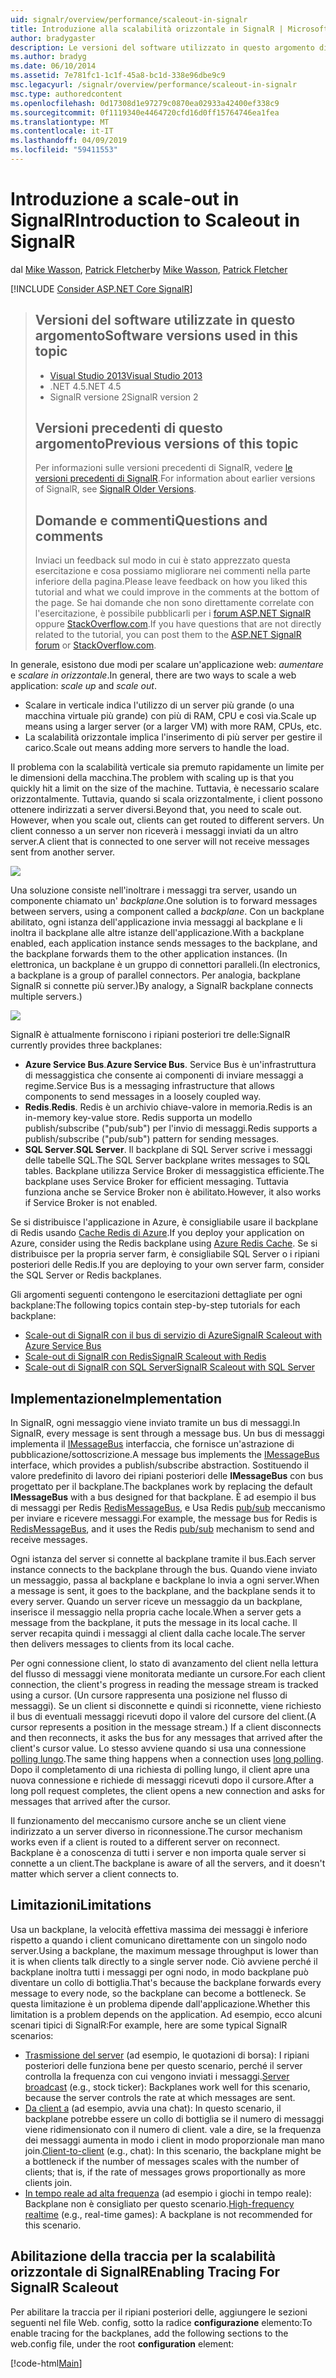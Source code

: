 ```yaml
---
uid: signalr/overview/performance/scaleout-in-signalr
title: Introduzione alla scalabilità orizzontale in SignalR | Microsoft Docs
author: bradygaster
description: Le versioni del software utilizzato in questo argomento di Visual Studio 2013 .NET 4.5 SignalR le versioni precedenti la versione 2 di questo argomento per informazioni sulle versioni precedenti di...
ms.author: bradyg
ms.date: 06/10/2014
ms.assetid: 7e781fc1-1c1f-45a8-bc1d-338e96dbe9c9
msc.legacyurl: /signalr/overview/performance/scaleout-in-signalr
msc.type: authoredcontent
ms.openlocfilehash: 0d17308d1e97279c0870ea02933a42400ef338c9
ms.sourcegitcommit: 0f1119340e4464720cfd16d0ff15764746ea1fea
ms.translationtype: MT
ms.contentlocale: it-IT
ms.lasthandoff: 04/09/2019
ms.locfileid: "59411553"
---
```

# <a name="introduction-to-scaleout-in-signalr"></a><span data-ttu-id="f5dcf-103">Introduzione a scale-out in SignalR</span><span class="sxs-lookup"><span data-stu-id="f5dcf-103">Introduction to Scaleout in SignalR</span></span>

<span data-ttu-id="f5dcf-104">dal [Mike Wasson](https://github.com/MikeWasson), [Patrick Fletcher](https://github.com/pfletcher)</span><span class="sxs-lookup"><span data-stu-id="f5dcf-104">by [Mike Wasson](https://github.com/MikeWasson), [Patrick Fletcher](https://github.com/pfletcher)</span></span>

[!INCLUDE [Consider ASP.NET Core SignalR](~/includes/signalr/signalr-version-disambiguation.md)]

> ## <a name="software-versions-used-in-this-topic"></a><span data-ttu-id="f5dcf-105">Versioni del software utilizzate in questo argomento</span><span class="sxs-lookup"><span data-stu-id="f5dcf-105">Software versions used in this topic</span></span>
>
>
> - [<span data-ttu-id="f5dcf-106">Visual Studio 2013</span><span class="sxs-lookup"><span data-stu-id="f5dcf-106">Visual Studio 2013</span></span>](https://my.visualstudio.com/Downloads?q=visual%20studio%202013)
> - <span data-ttu-id="f5dcf-107">.NET 4.5</span><span class="sxs-lookup"><span data-stu-id="f5dcf-107">.NET 4.5</span></span>
> - <span data-ttu-id="f5dcf-108">SignalR versione 2</span><span class="sxs-lookup"><span data-stu-id="f5dcf-108">SignalR version 2</span></span>
>
>
>
> ## <a name="previous-versions-of-this-topic"></a><span data-ttu-id="f5dcf-109">Versioni precedenti di questo argomento</span><span class="sxs-lookup"><span data-stu-id="f5dcf-109">Previous versions of this topic</span></span>
>
> <span data-ttu-id="f5dcf-110">Per informazioni sulle versioni precedenti di SignalR, vedere [le versioni precedenti di SignalR](../older-versions/index.md).</span><span class="sxs-lookup"><span data-stu-id="f5dcf-110">For information about earlier versions of SignalR, see [SignalR Older Versions](../older-versions/index.md).</span></span>
>
> ## <a name="questions-and-comments"></a><span data-ttu-id="f5dcf-111">Domande e commenti</span><span class="sxs-lookup"><span data-stu-id="f5dcf-111">Questions and comments</span></span>
>
> <span data-ttu-id="f5dcf-112">Inviaci un feedback sul modo in cui è stato apprezzato questa esercitazione e cosa possiamo migliorare nei commenti nella parte inferiore della pagina.</span><span class="sxs-lookup"><span data-stu-id="f5dcf-112">Please leave feedback on how you liked this tutorial and what we could improve in the comments at the bottom of the page.</span></span> <span data-ttu-id="f5dcf-113">Se hai domande che non sono direttamente correlate con l'esercitazione, è possibile pubblicarli per i [forum ASP.NET SignalR](https://forums.asp.net/1254.aspx/1?ASP+NET+SignalR) oppure [StackOverflow.com](http://stackoverflow.com/).</span><span class="sxs-lookup"><span data-stu-id="f5dcf-113">If you have questions that are not directly related to the tutorial, you can post them to the [ASP.NET SignalR forum](https://forums.asp.net/1254.aspx/1?ASP+NET+SignalR) or [StackOverflow.com](http://stackoverflow.com/).</span></span>


<span data-ttu-id="f5dcf-114">In generale, esistono due modi per scalare un'applicazione web: *aumentare* e *scalare in orizzontale*.</span><span class="sxs-lookup"><span data-stu-id="f5dcf-114">In general, there are two ways to scale a web application: *scale up* and *scale out*.</span></span>

- <span data-ttu-id="f5dcf-115">Scalare in verticale indica l'utilizzo di un server più grande (o una macchina virtuale più grande) con più di RAM, CPU e così via.</span><span class="sxs-lookup"><span data-stu-id="f5dcf-115">Scale up means using a larger server (or a larger VM) with more RAM, CPUs, etc.</span></span>
- <span data-ttu-id="f5dcf-116">La scalabilità orizzontale implica l'inserimento di più server per gestire il carico.</span><span class="sxs-lookup"><span data-stu-id="f5dcf-116">Scale out means adding more servers to handle the load.</span></span>

<span data-ttu-id="f5dcf-117">Il problema con la scalabilità verticale sia premuto rapidamente un limite per le dimensioni della macchina.</span><span class="sxs-lookup"><span data-stu-id="f5dcf-117">The problem with scaling up is that you quickly hit a limit on the size of the machine.</span></span> <span data-ttu-id="f5dcf-118">Tuttavia, è necessario scalare orizzontalmente. Tuttavia, quando si scala orizzontalmente, i client possono ottenere indirizzati a server diversi.</span><span class="sxs-lookup"><span data-stu-id="f5dcf-118">Beyond that, you need to scale out. However, when you scale out, clients can get routed to different servers.</span></span> <span data-ttu-id="f5dcf-119">Un client connesso a un server non riceverà i messaggi inviati da un altro server.</span><span class="sxs-lookup"><span data-stu-id="f5dcf-119">A client that is connected to one server will not receive messages sent from another server.</span></span>

![](scaleout-in-signalr/_static/image1.png)

<span data-ttu-id="f5dcf-120">Una soluzione consiste nell'inoltrare i messaggi tra server, usando un componente chiamato un' *backplane*.</span><span class="sxs-lookup"><span data-stu-id="f5dcf-120">One solution is to forward messages between servers, using a component called a *backplane*.</span></span> <span data-ttu-id="f5dcf-121">Con un backplane abilitato, ogni istanza dell'applicazione invia messaggi al backplane e li inoltra il backplane alle altre istanze dell'applicazione.</span><span class="sxs-lookup"><span data-stu-id="f5dcf-121">With a backplane enabled, each application instance sends messages to the backplane, and the backplane forwards them to the other application instances.</span></span> <span data-ttu-id="f5dcf-122">(In elettronica, un backplane è un gruppo di connettori paralleli.</span><span class="sxs-lookup"><span data-stu-id="f5dcf-122">(In electronics, a backplane is a group of parallel connectors.</span></span> <span data-ttu-id="f5dcf-123">Per analogia, backplane SignalR si connette più server.)</span><span class="sxs-lookup"><span data-stu-id="f5dcf-123">By analogy, a SignalR backplane connects multiple servers.)</span></span>

![](scaleout-in-signalr/_static/image2.png)

<span data-ttu-id="f5dcf-124">SignalR è attualmente forniscono i ripiani posteriori tre delle:</span><span class="sxs-lookup"><span data-stu-id="f5dcf-124">SignalR currently provides three backplanes:</span></span>

- <span data-ttu-id="f5dcf-125">**Azure Service Bus**.</span><span class="sxs-lookup"><span data-stu-id="f5dcf-125">**Azure Service Bus**.</span></span> <span data-ttu-id="f5dcf-126">Service Bus è un'infrastruttura di messaggistica che consente ai componenti di inviare messaggi a regime.</span><span class="sxs-lookup"><span data-stu-id="f5dcf-126">Service Bus is a messaging infrastructure that allows components to send messages in a loosely coupled way.</span></span>
- <span data-ttu-id="f5dcf-127">**Redis**.</span><span class="sxs-lookup"><span data-stu-id="f5dcf-127">**Redis**.</span></span> <span data-ttu-id="f5dcf-128">Redis è un archivio chiave-valore in memoria.</span><span class="sxs-lookup"><span data-stu-id="f5dcf-128">Redis is an in-memory key-value store.</span></span> <span data-ttu-id="f5dcf-129">Redis supporta un modello publish/subscribe ("pub/sub") per l'invio di messaggi.</span><span class="sxs-lookup"><span data-stu-id="f5dcf-129">Redis supports a publish/subscribe ("pub/sub") pattern for sending messages.</span></span>
- <span data-ttu-id="f5dcf-130">**SQL Server**.</span><span class="sxs-lookup"><span data-stu-id="f5dcf-130">**SQL Server**.</span></span> <span data-ttu-id="f5dcf-131">Il backplane di SQL Server scrive i messaggi delle tabelle SQL.</span><span class="sxs-lookup"><span data-stu-id="f5dcf-131">The SQL Server backplane writes messages to SQL tables.</span></span> <span data-ttu-id="f5dcf-132">Backplane utilizza Service Broker di messaggistica efficiente.</span><span class="sxs-lookup"><span data-stu-id="f5dcf-132">The backplane uses Service Broker for efficient messaging.</span></span> <span data-ttu-id="f5dcf-133">Tuttavia funziona anche se Service Broker non è abilitato.</span><span class="sxs-lookup"><span data-stu-id="f5dcf-133">However, it also works if Service Broker is not enabled.</span></span>

<span data-ttu-id="f5dcf-134">Se si distribuisce l'applicazione in Azure, è consigliabile usare il backplane di Redis usando [Cache Redis di Azure](https://azure.microsoft.com/services/cache/).</span><span class="sxs-lookup"><span data-stu-id="f5dcf-134">If you deploy your application on Azure, consider using the Redis backplane using [Azure Redis Cache](https://azure.microsoft.com/services/cache/).</span></span> <span data-ttu-id="f5dcf-135">Se si distribuisce per la propria server farm, è consigliabile SQL Server o i ripiani posteriori delle Redis.</span><span class="sxs-lookup"><span data-stu-id="f5dcf-135">If you are deploying to your own server farm, consider the SQL Server or Redis backplanes.</span></span>

<span data-ttu-id="f5dcf-136">Gli argomenti seguenti contengono le esercitazioni dettagliate per ogni backplane:</span><span class="sxs-lookup"><span data-stu-id="f5dcf-136">The following topics contain step-by-step tutorials for each backplane:</span></span>

- [<span data-ttu-id="f5dcf-137">Scale-out di SignalR con il bus di servizio di Azure</span><span class="sxs-lookup"><span data-stu-id="f5dcf-137">SignalR Scaleout with Azure Service Bus</span></span>](scaleout-with-windows-azure-service-bus.md)
- [<span data-ttu-id="f5dcf-138">Scale-out di SignalR con Redis</span><span class="sxs-lookup"><span data-stu-id="f5dcf-138">SignalR Scaleout with Redis</span></span>](scaleout-with-redis.md)
- [<span data-ttu-id="f5dcf-139">Scale-out di SignalR con SQL Server</span><span class="sxs-lookup"><span data-stu-id="f5dcf-139">SignalR Scaleout with SQL Server</span></span>](scaleout-with-sql-server.md)

## <a name="implementation"></a><span data-ttu-id="f5dcf-140">Implementazione</span><span class="sxs-lookup"><span data-stu-id="f5dcf-140">Implementation</span></span>

<span data-ttu-id="f5dcf-141">In SignalR, ogni messaggio viene inviato tramite un bus di messaggi.</span><span class="sxs-lookup"><span data-stu-id="f5dcf-141">In SignalR, every message is sent through a message bus.</span></span> <span data-ttu-id="f5dcf-142">Un bus di messaggi implementa il [IMessageBus](https://msdn.microsoft.com/library/microsoft.aspnet.signalr.messaging.imessagebus(v=vs.100).aspx) interfaccia, che fornisce un'astrazione di pubblicazione/sottoscrizione.</span><span class="sxs-lookup"><span data-stu-id="f5dcf-142">A message bus implements the [IMessageBus](https://msdn.microsoft.com/library/microsoft.aspnet.signalr.messaging.imessagebus(v=vs.100).aspx) interface, which provides a publish/subscribe abstraction.</span></span> <span data-ttu-id="f5dcf-143">Sostituendo il valore predefinito di lavoro dei ripiani posteriori delle **IMessageBus** con bus progettato per il backplane.</span><span class="sxs-lookup"><span data-stu-id="f5dcf-143">The backplanes work by replacing the default **IMessageBus** with a bus designed for that backplane.</span></span> <span data-ttu-id="f5dcf-144">È ad esempio il bus di messaggi per Redis [RedisMessageBus](https://msdn.microsoft.com/library/microsoft.aspnet.signalr.redis.redismessagebus(v=vs.100).aspx), e Usa Redis [pub/sub](http://redis.io/topics/pubsub) meccanismo per inviare e ricevere messaggi.</span><span class="sxs-lookup"><span data-stu-id="f5dcf-144">For example, the message bus for Redis is [RedisMessageBus](https://msdn.microsoft.com/library/microsoft.aspnet.signalr.redis.redismessagebus(v=vs.100).aspx), and it uses the Redis [pub/sub](http://redis.io/topics/pubsub) mechanism to send and receive messages.</span></span>

<span data-ttu-id="f5dcf-145">Ogni istanza del server si connette al backplane tramite il bus.</span><span class="sxs-lookup"><span data-stu-id="f5dcf-145">Each server instance connects to the backplane through the bus.</span></span> <span data-ttu-id="f5dcf-146">Quando viene inviato un messaggio, passa al backplane e backplane lo invia a ogni server.</span><span class="sxs-lookup"><span data-stu-id="f5dcf-146">When a message is sent, it goes to the backplane, and the backplane sends it to every server.</span></span> <span data-ttu-id="f5dcf-147">Quando un server riceve un messaggio da un backplane, inserisce il messaggio nella propria cache locale.</span><span class="sxs-lookup"><span data-stu-id="f5dcf-147">When a server gets a message from the backplane, it puts the message in its local cache.</span></span> <span data-ttu-id="f5dcf-148">Il server recapita quindi i messaggi al client dalla cache locale.</span><span class="sxs-lookup"><span data-stu-id="f5dcf-148">The server then delivers messages to clients from its local cache.</span></span>

<span data-ttu-id="f5dcf-149">Per ogni connessione client, lo stato di avanzamento del client nella lettura del flusso di messaggi viene monitorata mediante un cursore.</span><span class="sxs-lookup"><span data-stu-id="f5dcf-149">For each client connection, the client's progress in reading the message stream is tracked using a cursor.</span></span> <span data-ttu-id="f5dcf-150">(Un cursore rappresenta una posizione nel flusso di messaggi). Se un client si disconnette e quindi si riconnette, viene richiesto il bus di eventuali messaggi ricevuti dopo il valore del cursore del client.</span><span class="sxs-lookup"><span data-stu-id="f5dcf-150">(A cursor represents a position in the message stream.) If a client disconnects and then reconnects, it asks the bus for any messages that arrived after the client's cursor value.</span></span> <span data-ttu-id="f5dcf-151">Lo stesso avviene quando si usa una connessione [polling lungo](../getting-started/introduction-to-signalr.md#transports).</span><span class="sxs-lookup"><span data-stu-id="f5dcf-151">The same thing happens when a connection uses [long polling](../getting-started/introduction-to-signalr.md#transports).</span></span> <span data-ttu-id="f5dcf-152">Dopo il completamento di una richiesta di polling lungo, il client apre una nuova connessione e richiede di messaggi ricevuti dopo il cursore.</span><span class="sxs-lookup"><span data-stu-id="f5dcf-152">After a long poll request completes, the client opens a new connection and asks for messages that arrived after the cursor.</span></span>

<span data-ttu-id="f5dcf-153">Il funzionamento del meccanismo cursore anche se un client viene indirizzato a un server diverso in riconnessione.</span><span class="sxs-lookup"><span data-stu-id="f5dcf-153">The cursor mechanism works even if a client is routed to a different server on reconnect.</span></span> <span data-ttu-id="f5dcf-154">Backplane è a conoscenza di tutti i server e non importa quale server si connette a un client.</span><span class="sxs-lookup"><span data-stu-id="f5dcf-154">The backplane is aware of all the servers, and it doesn't matter which server a client connects to.</span></span>

## <a name="limitations"></a><span data-ttu-id="f5dcf-155">Limitazioni</span><span class="sxs-lookup"><span data-stu-id="f5dcf-155">Limitations</span></span>

<span data-ttu-id="f5dcf-156">Usa un backplane, la velocità effettiva massima dei messaggi è inferiore rispetto a quando i client comunicano direttamente con un singolo nodo server.</span><span class="sxs-lookup"><span data-stu-id="f5dcf-156">Using a backplane, the maximum message throughput is lower than it is when clients talk directly to a single server node.</span></span> <span data-ttu-id="f5dcf-157">Ciò avviene perché il backplane inoltra tutti i messaggi per ogni nodo, in modo backplane può diventare un collo di bottiglia.</span><span class="sxs-lookup"><span data-stu-id="f5dcf-157">That's because the backplane forwards every message to every node, so the backplane can become a bottleneck.</span></span> <span data-ttu-id="f5dcf-158">Se questa limitazione è un problema dipende dall'applicazione.</span><span class="sxs-lookup"><span data-stu-id="f5dcf-158">Whether this limitation is a problem depends on the application.</span></span> <span data-ttu-id="f5dcf-159">Ad esempio, ecco alcuni scenari tipici di SignalR:</span><span class="sxs-lookup"><span data-stu-id="f5dcf-159">For example, here are some typical SignalR scenarios:</span></span>

- <span data-ttu-id="f5dcf-160">[Trasmissione del server](../getting-started/tutorial-server-broadcast-with-signalr.md) (ad esempio, le quotazioni di borsa): I ripiani posteriori delle funziona bene per questo scenario, perché il server controlla la frequenza con cui vengono inviati i messaggi.</span><span class="sxs-lookup"><span data-stu-id="f5dcf-160">[Server broadcast](../getting-started/tutorial-server-broadcast-with-signalr.md) (e.g., stock ticker): Backplanes work well for this scenario, because the server controls the rate at which messages are sent.</span></span>
- <span data-ttu-id="f5dcf-161">[Da client a](../getting-started/tutorial-getting-started-with-signalr.md) (ad esempio, avvia una chat): In questo scenario, il backplane potrebbe essere un collo di bottiglia se il numero di messaggi viene ridimensionato con il numero di client. vale a dire, se la frequenza dei messaggi aumenta in modo i client in modo proporzionale man mano join.</span><span class="sxs-lookup"><span data-stu-id="f5dcf-161">[Client-to-client](../getting-started/tutorial-getting-started-with-signalr.md) (e.g., chat): In this scenario, the backplane might be a bottleneck if the number of messages scales with the number of clients; that is, if the rate of messages grows proportionally as more clients join.</span></span>
- <span data-ttu-id="f5dcf-162">[In tempo reale ad alta frequenza](../getting-started/tutorial-high-frequency-realtime-with-signalr.md) (ad esempio i giochi in tempo reale): Backplane non è consigliato per questo scenario.</span><span class="sxs-lookup"><span data-stu-id="f5dcf-162">[High-frequency realtime](../getting-started/tutorial-high-frequency-realtime-with-signalr.md) (e.g., real-time games): A backplane is not recommended for this scenario.</span></span>

## <a name="enabling-tracing-for-signalr-scaleout"></a><span data-ttu-id="f5dcf-163">Abilitazione della traccia per la scalabilità orizzontale di SignalR</span><span class="sxs-lookup"><span data-stu-id="f5dcf-163">Enabling Tracing For SignalR Scaleout</span></span>

<span data-ttu-id="f5dcf-164">Per abilitare la traccia per il ripiani posteriori delle, aggiungere le sezioni seguenti nel file Web. config, sotto la radice **configurazione** elemento:</span><span class="sxs-lookup"><span data-stu-id="f5dcf-164">To enable tracing for the backplanes, add the following sections to the web.config file, under the root **configuration** element:</span></span>

[!code-html[Main](scaleout-in-signalr/samples/sample1.html)]
